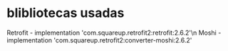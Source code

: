# blibliotecas usadas
Retrofit - implementation 'com.squareup.retrofit2:retrofit:2.6.2'\n
Moshi - implementation 'com.squareup.retrofit2:converter-moshi:2.6.2'
